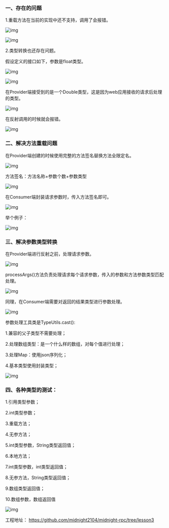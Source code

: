 ### 一、存在的问题

1.重载方法在当前的实现中还不支持，调用了会报错。

![img](https://qxjtjpi1tsf.feishu.cn/space/api/box/stream/download/asynccode/?code=OWY1MmY3YmVjYWFhNTAyMTFlZmFmZTU4OThmZmFmYzJfeXhQaXlnNGYwaDBVV015MDlXM0hEYllJbms4QW80OWZfVG9rZW46RmxJTGJDcTNUb29UaDl4RnRMSGNWNnVzbkhlXzE3MTA2NjQwNjY6MTcxMDY2NzY2Nl9WNA)

![img](https://qxjtjpi1tsf.feishu.cn/space/api/box/stream/download/asynccode/?code=MzZjMTFjYjg4ZTUzZDBjODM5NzhlZTk2ZDFhZmE2YThfdnBSak56YkdycEVIek8walVyT3V4TlRuMlRNSHpnMkhfVG9rZW46VFVlR2JpbDVHb1hyOWJ4V0c1QmNtVmRSbkxoXzE3MTA2NjQwNjY6MTcxMDY2NzY2Nl9WNA)

2.类型转换也还存在问题。

假设定义的接口如下，参数是float类型。

![img](https://qxjtjpi1tsf.feishu.cn/space/api/box/stream/download/asynccode/?code=OWZhMzUxNjk0ZDZlNzQ2YTllMTA0MWM5Y2IzYzllZTRfNGpBbEEyM0pZUThqVTlEc3lFdElCNUdKdWZla0NOdTlfVG9rZW46TUgzSGJ2SFdobzI4VVV4R29qcmNVbVQzbm9mXzE3MTA2NjQwNjY6MTcxMDY2NzY2Nl9WNA)

![img](https://qxjtjpi1tsf.feishu.cn/space/api/box/stream/download/asynccode/?code=ZTYwYzg5NDdkYTM5ZTE5OGYwZWE0MmU0OWE4YzEyNjZfUHU5cEM4TGZyaUVNZVEwMkhlQmNuS3NLYTFXYTVwcUhfVG9rZW46RzFsZmJIQWtlb1lOZk94TlhWS2NnNldIblRRXzE3MTA2NjQwNjY6MTcxMDY2NzY2Nl9WNA)

在Provider端接受到的是一个Double类型，这是因为web应用接收的请求后处理的类型。

![img](https://qxjtjpi1tsf.feishu.cn/space/api/box/stream/download/asynccode/?code=ZjQ1MmExODg1ZWIwNzgyNGFkNzA0YjgxYmNlNGQ5N2NfeXl2b2hLZkhiRjdSMEdrbHlWUEtvOWFxNEZBS3Z3Nm1fVG9rZW46SXRDMGJHREtpb05sbmZ4OFl2WWNFaDA2bnFoXzE3MTA2NjQwNjY6MTcxMDY2NzY2Nl9WNA)

在反射调用的时候就会报错。

![img](https://qxjtjpi1tsf.feishu.cn/space/api/box/stream/download/asynccode/?code=YWEyNjc4MDU4NTAyMmRkNmRmYmUxOWFiNjg1YjMxNjBfRDFrRE8zeTVPZ3FlSnhqcENUQ3lNelVhNDd1U1k1VnlfVG9rZW46UWIxU2IwS29Zb21iNVJ4WWN6ZWNDNnNObkZmXzE3MTA2NjQwNjY6MTcxMDY2NzY2Nl9WNA)

### 二、解决方法重载问题

在Provider端创建的时候使用完整的方法签名替换方法全限定名。

![img](https://qxjtjpi1tsf.feishu.cn/space/api/box/stream/download/asynccode/?code=ZmM3MTUyNDk5NTEzNjI2Y2Q3YzhkZWFlNTU2YWIxZDRfWFE4T01KdEhETWt3QmxkUTJyU05sT0VZck1hQlNiZUFfVG9rZW46QktLTWJ4VXBxb1VnU1d4SDlOMmNLbWh0bmVmXzE3MTA2NjQwNjY6MTcxMDY2NzY2Nl9WNA)

方法签名：方法名称+参数个数+参数类型

![img](https://qxjtjpi1tsf.feishu.cn/space/api/box/stream/download/asynccode/?code=MzNiZjA1YmE3MTdmMDllYzZiNjUzMmFjMmM2NjJmZmZfQ001OUw0RGFNNFpmcGhnVVZrVkJmMXZqd2UwaXZjcFFfVG9rZW46WkJYVmJlcEZrb1VOU3d4dHdlNWNUcDd1bnhnXzE3MTA2NjQwNjY6MTcxMDY2NzY2Nl9WNA)

在Consumer端封装请求参数时，传入方法签名即可。

![img](https://qxjtjpi1tsf.feishu.cn/space/api/box/stream/download/asynccode/?code=ZThmZjAxZDQ2MDMxZDkzZDg5YjJiNzgyOTAyYjI2ZTdfZTFkYzJEWGlrcjlobFVNdUtLVFplVTF4cExuWXZzdEVfVG9rZW46TFlPYmJnQWU5b254SEp4NXJpM2NGQ28ybkRoXzE3MTA2NjQwNjY6MTcxMDY2NzY2Nl9WNA)

举个例子：

![img](https://qxjtjpi1tsf.feishu.cn/space/api/box/stream/download/asynccode/?code=MTJiY2U0MjE0NjZhODUxYTRjMjY5NmIxZjgyY2Q5ZDlfYlZwaldJNVpud0g2aVdKWWRlbFJZU1JVYlRTZGJocmhfVG9rZW46Vm1SNWJqU3Ewb1JOVkh4RlBEaGNwcWF1bm5mXzE3MTA2NjQwNjY6MTcxMDY2NzY2Nl9WNA)

### 三、解决参数类型转换

在Provider端进行反射之前，处理请求参数。

![img](https://qxjtjpi1tsf.feishu.cn/space/api/box/stream/download/asynccode/?code=YTViOTNkOTA3NTY0ZjJjOWQ0NGYyMzNjNTFhNzE1ZDJfR0NDYTJTWmtFN1FhVzJSTEExVms1UE9UUzhSYzNjT25fVG9rZW46UHBuemJuTmFjb282WVJ4Qm96VGNsTUpSbnJnXzE3MTA2NjQwNjY6MTcxMDY2NzY2Nl9WNA)

processArgs()方法负责处理请求每个请求参数，传入的参数和方法参数类型匹配处理。

![img](https://qxjtjpi1tsf.feishu.cn/space/api/box/stream/download/asynccode/?code=YWExMzUzMjAyZmRiNWFhMmM0MWU5YzZmOTZlNzQ5MjJfUjJSQjB1RmcwQnlEbnhLV1FWbEpDNkxoc09JVXpES0RfVG9rZW46WGl2cWIxc1Fob0NyS3l4d1JXRWM3NEY0blhnXzE3MTA2NjQwNjY6MTcxMDY2NzY2Nl9WNA)

同理，在Consumer端需要对返回的结果类型进行参数处理。

![img](https://qxjtjpi1tsf.feishu.cn/space/api/box/stream/download/asynccode/?code=NDk3ODM0Y2VjYmI4Yjg4MDBiYzQwMDIxNWMzNTc3NTdfMVVjTHdndDd1dDl0T3RyQzJuZDdENmZYOFdpdG1lUERfVG9rZW46SHRwRmJlV2tjb2dtWjN4N2s4eWM1ZmV5bm5kXzE3MTA2NjQwNjY6MTcxMDY2NzY2Nl9WNA)

参数处理工具类是TypeUtils.cast():

1.兼容的父子类型不需要处理；

2.处理数组类型：是一个什么样的数组，对每个值进行处理；

3.处理Map：使用json序列化；

4.基本类型使用封装类型；

![img](https://qxjtjpi1tsf.feishu.cn/space/api/box/stream/download/asynccode/?code=NTU5NDAxMDMzMzliOWMxMGFjMDJjODVjYWZlZTRmMWRfd2c3a2pidU1jdXJoa0dNeGQyMmZKTUdlYU5oQ1V4NkdfVG9rZW46T2ZGaWJKUWNWb0FreHl4dXljT2MwQVdkbnBkXzE3MTA2NjQwNjY6MTcxMDY2NzY2Nl9WNA)

### 四、各种类型的测试：

1.引用类型参数；

2.int类型参数；

3.重载方法；

4.无参方法；

5.int类型参数，String类型返回值；

6.本地方法；

7.int类型参数，int类型返回值；

8.无参方法，String类型返回值；

9.数组类型返回值；

10.数组参数，数组返回值

![img](https://qxjtjpi1tsf.feishu.cn/space/api/box/stream/download/asynccode/?code=Y2E3Njc3YzI5Y2I4OGM3YWY4OWFjNDAzNWIzYTRkNWVfSGtRNnRJZ1hzRGluRnB0dmlTWW9VZnZuUVhQbnhFY29fVG9rZW46UlBteGJadnY3b1Y0czN4Z1Myb2N0bThEbkZnXzE3MTA2NjQwNjY6MTcxMDY2NzY2Nl9WNA)

工程地址： https://github.com/midnight2104/midnight-rpc/tree/lesson3